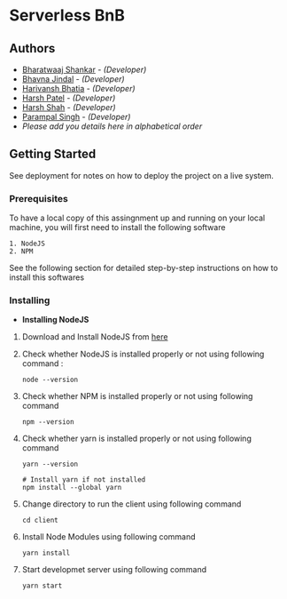 # Serverless BnB

## Authors

- [Bharatwaaj Shankar](bharatwaaj@dal.ca) - _(Developer)_
- [Bhavna Jindal](bhavna.jindal@dal.ca) - _(Developer)_
- [Harivansh Bhatia](harivansh@dal.ca) - _(Developer)_
- [Harsh Patel](hr767477@dal.ca) - _(Developer)_
- [Harsh Shah](harsh.shah@dal.ca) - _(Developer)_
- [Parampal Singh](pr874463@dal.ca) - _(Developer)_
- _Please add you details here in alphabetical order_

## Getting Started

See deployment for notes on how to deploy the project on a live system.

### Prerequisites

To have a local copy of this assingnment up and running on your local machine, you will first need to install the following software

```
1. NodeJS
2. NPM
```

See the following section for detailed step-by-step instructions on how to install this softwares

### Installing

- **Installing NodeJS**

1. Download and Install NodeJS from [here](https://nodejs.org/en/download/)

2. Check whether NodeJS is installed properly or not using following command :

   ```
   node --version
   ```

3. Check whether NPM is installed properly or not using following command
   ```
   npm --version
   ```

4. Check whether yarn is installed properly or not using following command
   ```
   yarn --version

   # Install yarn if not installed
   npm install --global yarn
   ```

5. Change directory to run the client using following command
   ```
   cd client
   ```

6. Install Node Modules using following command
   ```
   yarn install
   ```

7. Start developmet server using following command
   ```
   yarn start
   ```
